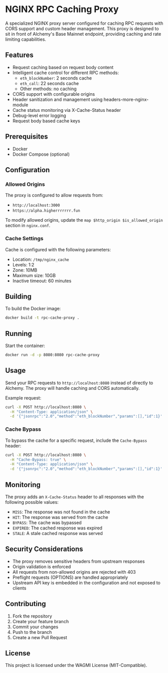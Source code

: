 # NGINX RPC Caching Proxy

A specialized NGINX proxy server configured for caching RPC requests with CORS support and custom header management. This proxy is designed to sit in front of Alchemy's Base Mainnet endpoint, providing caching and rate limiting capabilities.

## Features

- Request caching based on request body content
- Intelligent cache control for different RPC methods:
  - `eth_blockNumber`: 2 seconds cache
  - `eth_call`: 22 seconds cache
  - Other methods: no caching
- CORS support with configurable origins
- Header sanitization and management using headers-more-nginx-module
- Cache status monitoring via X-Cache-Status header
- Debug-level error logging
- Request body based cache keys

## Prerequisites

- Docker
- Docker Compose (optional)

## Configuration

### Allowed Origins

The proxy is configured to allow requests from:
- `http://localhost:3000`
- `https://alpha.higherrrrrrr.fun`

To modify allowed origins, update the `map $http_origin $is_allowed_origin` section in `nginx.conf`.

### Cache Settings

Cache is configured with the following parameters:
- Location: `/tmp/nginx_cache`
- Levels: 1:2
- Zone: 10MB
- Maximum size: 10GB
- Inactive timeout: 60 minutes

## Building

To build the Docker image:

```bash
docker build -t rpc-cache-proxy .
```

## Running

Start the container:

```bash
docker run -d -p 8080:8080 rpc-cache-proxy
```

## Usage

Send your RPC requests to `http://localhost:8080` instead of directly to Alchemy. The proxy will handle caching and CORS automatically.

Example request:

```bash
curl -X POST http://localhost:8080 \
  -H "Content-Type: application/json" \
  -d '{"jsonrpc":"2.0","method":"eth_blockNumber","params":[],"id":1}'
```

### Cache Bypass

To bypass the cache for a specific request, include the `Cache-Bypass` header:

```bash
curl -X POST http://localhost:8080 \
  -H "Cache-Bypass: true" \
  -H "Content-Type: application/json" \
  -d '{"jsonrpc":"2.0","method":"eth_blockNumber","params":[],"id":1}'
```

## Monitoring

The proxy adds an `X-Cache-Status` header to all responses with the following possible values:
- `MISS`: The response was not found in the cache
- `HIT`: The response was served from the cache
- `BYPASS`: The cache was bypassed
- `EXPIRED`: The cached response was expired
- `STALE`: A stale cached response was served

## Security Considerations

- The proxy removes sensitive headers from upstream responses
- Origin validation is enforced
- All requests from non-allowed origins are rejected with 403
- Preflight requests (OPTIONS) are handled appropriately
- Upstream API key is embedded in the configuration and not exposed to clients

## Contributing

1. Fork the repository
2. Create your feature branch
3. Commit your changes
4. Push to the branch
5. Create a new Pull Request

## License

This project is licensed under the WAGMI License (MIT-Compatible).